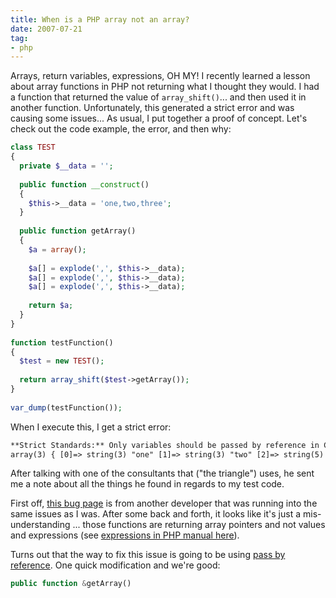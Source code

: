 ```yaml
---
title: When is a PHP array not an array?
date: 2007-07-21
tag:
- php
---
```

Arrays, return variables, expressions, OH MY!  I recently learned a lesson about array functions in PHP not returning what I thought they would.  I had a function that returned the value of `array_shift()`... and then used it in another function.  Unfortunately, this generated a strict error and was causing some issues... As usual, I put together a proof of concept.  Let's check out the code example, the error, and then why:

<!--more-->

```php
class TEST
{
  private $__data = '';
 
  public function __construct()
  {
    $this->__data = 'one,two,three';
  }
 
  public function getArray()
  {
    $a = array();
 
    $a[] = explode(',', $this->__data);
    $a[] = explode(',', $this->__data);
    $a[] = explode(',', $this->__data);
 
    return $a;
  }
}
 
function testFunction()
{
  $test = new TEST();
 
  return array_shift($test->getArray());
}
 
var_dump(testFunction());
```

When I execute this, I get a strict error:

```txt
**Strict Standards:** Only variables should be passed by reference in C:\DEVELOPMENT\temp\arraytest.php on line 27
array(3) { [0]=> string(3) "one" [1]=> string(3) "two" [2]=> string(5) "three" }
```

After talking with one of the consultants that ("the triangle") uses, he sent me a note about all the things he found in regards to my test code.

First off, [this bug page](http://bugs.php.net/bug.php?id=33466) is from another developer that was running into the same issues as I was.  After some back and forth, it looks like it's just a mis-understanding ... those functions are returning array pointers and not values and expressions (see [expressions in PHP manual here](http://us.php.net/language.expressions)).

Turns out that the way to fix this issue is going to be using [pass by reference](http://us.php.net/language.references.pass).  One quick modification and we're good:

```php
public function &getArray()
```

